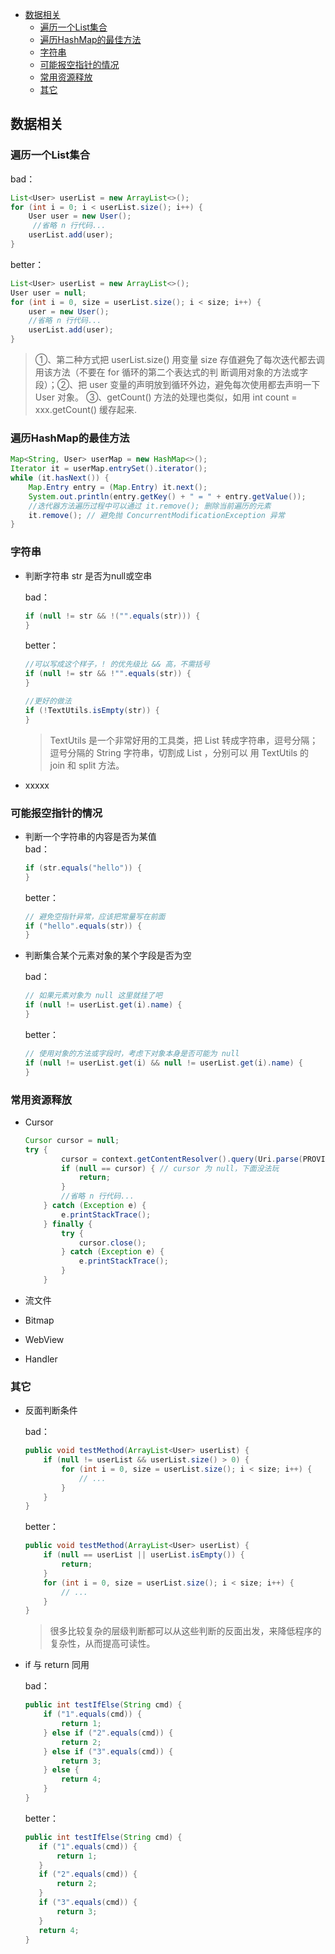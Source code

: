 
- [数据相关](#数据相关)
    - [遍历一个List集合](#遍历一个List集合)
    - [遍历HashMap的最佳方法](#遍历HashMap的最佳方法)
    - [字符串](#字符串)
    - [可能报空指针的情况](#可能报空指针的情况)
    - [常用资源释放](#常用资源释放)
    - [其它](#其它)




## 数据相关
### 遍历一个List集合

bad：

```Java
List<User> userList = new ArrayList<>();
for (int i = 0; i < userList.size(); i++) {
    User user = new User();
   	 //省略 n 行代码...
    userList.add(user);
}
```

better：

```Java
List<User> userList = new ArrayList<>();
User user = null;
for (int i = 0, size = userList.size(); i < size; i++) {
    user = new User();
    //省略 n 行代码...
    userList.add(user);
}
```

> ①、第二种方式把 userList.size() 用变量 size 存值避免了每次迭代都去调用该方法（不要在 for 循环的第二个表达式的判		断调用对象的方法或字段）；②、把 user 变量的声明放到循环外边，避免每次使用都去声明一下 User 对象。
  	③、getCount() 方法的处理也类似，如用 int count = xxx.getCount() 缓存起来.

### 遍历HashMap的最佳方法

```Java
Map<String, User> userMap = new HashMap<>();
Iterator it = userMap.entrySet().iterator();
while (it.hasNext()) {
    Map.Entry entry = (Map.Entry) it.next();
    System.out.println(entry.getKey() + " = " + entry.getValue());
    //迭代器方法遍历过程中可以通过 it.remove(); 删除当前遍历的元素
   	it.remove(); // 避免抛 ConcurrentModificationException 异常
}
```

### 字符串
  * 判断字符串 str 是否为null或空串

 	bad：

	 ```Java
	 if (null != str && !("".equals(str))) {
 	 }
	 ```

 	better：

 	```Java
	//可以写成这个样子，! 的优先级比 && 高，不需括号
 	if (null != str && !"".equals(str)) {
 	}

 	//更好的做法
 	if (!TextUtils.isEmpty(str)) {
 	}
 	```

 	> TextUtils 是一个非常好用的工具类，把 List 转成字符串，逗号分隔；逗号分隔的 String 字符串，切割成 List ，分别可以		用 TextUtils 的 join 和 split 方法。
   
   * xxxxx

### 可能报空指针的情况

  * 判断一个字符串的内容是否为某值<br>
  	bad：

 	```Java
  	if (str.equals("hello")) {
  	}
 	```

  	better：

  	```Java
  	// 避免空指针异常，应该把常量写在前面
  	if ("hello".equals(str)) {
  	}
  	```

  * 判断集合某个元素对象的某个字段是否为空

 	bad：
 	
	```Java
 	// 如果元素对象为 null 这里就挂了吧
 	if (null != userList.get(i).name) {
 	}
 	```

 	better：

	```Java
 	// 使用对象的方法或字段时，考虑下对象本身是否可能为 null
 	if (null != userList.get(i) && null != userList.get(i).name) {
 	}
 	```

### 常用资源释放
  * Cursor

 	```Java
 	Cursor cursor = null;
 	try {
        	cursor = context.getContentResolver().query(Uri.parse(PROVIDER_SETTINGFILE), null, null, null, null);
        	if (null == cursor) { // cursor 为 null，下面没法玩
           		return;
        	}
        	//省略 n 行代码...
    	} catch (Exception e) {
        	e.printStackTrace();
    	} finally {
        	try {
           		cursor.close();
        	} catch (Exception e) {
           		e.printStackTrace();
        	}
    	}
 	```

   * 流文件

   * Bitmap

   * WebView

   * Handler

### 其它
  * 反面判断条件

    bad：

    ```Java
    public void testMethod(ArrayList<User> userList) {
    	if (null != userList && userList.size() > 0) {
			for (int i = 0, size = userList.size(); i < size; i++) {
				// ...
			}
		}
	}
    ```

    better：

    ```Java
    public void testMethod(ArrayList<User> userList) {
		if (null == userList || userList.isEmpty()) {
			return;
		}
		for (int i = 0, size = userList.size(); i < size; i++) {
			// ...
		}
	}
    ```

    > 很多比较复杂的层级判断都可以从这些判断的反面出发，来降低程序的复杂性，从而提高可读性。

  * if 与 return 同用

    bad：

     ```Java
    public int testIfElse(String cmd) {
    	 if ("1".equals(cmd)) {
			 return 1;
		 } else if ("2".equals(cmd)) {
			 return 2;
		 } else if ("3".equals(cmd)) {
			 return 3;
		 } else {
			 return 4;
		 }
	 }
    ```

    better：

     ```Java
    public int testIfElse(String cmd) {
        if ("1".equals(cmd)) {
            return 1;
        }
        if ("2".equals(cmd)) {
            return 2;
        }
        if ("3".equals(cmd)) {
            return 3;
        }
        return 4;
    }
   ```







